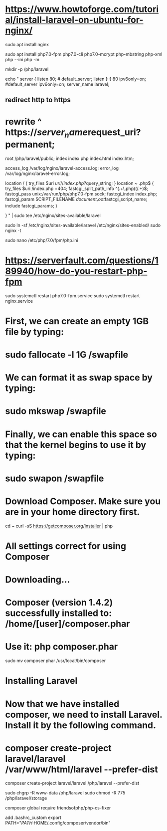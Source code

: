 # https://www.howtoforge.com/tutorial/install-laravel-on-ubuntu-for-nginx/

sudo apt install nginx

sudo apt install php7.0-fpm php7.0-cli php7.0-mcrypt  php-mbstring php-xml
php --ini
php -m


mkdir -p /php/laravel

echo "
server {
  listen        80; # default_server;
  listen [::]:80 ipv6only=on; #default_server ipv6only=on;
  server_name   laravel;

## redirect http to https ##
#  rewrite        ^ https://$server_name$request_uri? permanent;

  root         /php/laravel/public;
  index index.php index.html index.htm;

  access_log    /var/log/nginx/laravel-access.log;
  error_log     /var/log/nginx/laravel-error.log;

  location / {
    try_files $uri $uri/ /index.php?$query_string;
  }
    location ~ \.php$ {
        try_files $uri /index.php =404;
        fastcgi_split_path_info ^(.+\.php)(/.+)$;
        fastcgi_pass unix:/var/run/php/php7.0-fpm.sock;
        fastcgi_index index.php;
        fastcgi_param SCRIPT_FILENAME $document_root$fastcgi_script_name;
        include fastcgi_params;
    }

}
" | sudo tee /etc/nginx/sites-available/laravel


sudo ln -sf /etc/nginx/sites-available/laravel /etc/nginx/sites-enabled/
sudo nginx -t

sudo nano /etc/php/7.0/fpm/php.ini
# https://serverfault.com/questions/189940/how-do-you-restart-php-fpm
sudo systemctl restart php7.0-fpm.service
sudo systemctl restart nginx.service

# First, we can create an empty 1GB file by typing:

# sudo fallocate -l 1G /swapfile
# We can format it as swap space by typing:
# sudo mkswap /swapfile
# Finally, we can enable this space so that the kernel begins to use it by typing:
# sudo swapon /swapfile
# Download Composer. Make sure you are in your home directory first.
cd ~
curl -sS https://getcomposer.org/installer | php
# All settings correct for using Composer
# Downloading...

# Composer (version 1.4.2) successfully installed to: /home/[user]/composer.phar
# Use it: php composer.phar

sudo mv composer.phar /usr/local/bin/composer
# Installing Laravel
# Now that we have installed composer, we need to install Laravel. Install it by the following command.
# composer create-project laravel/laravel /var/www/html/laravel --prefer-dist

composer create-project laravel/laravel /php/laravel --prefer-dist

sudo chgrp -R www-data /php/laravel
sudo chmod -R 775 /php/laravel/storage

<!-- https://github.com/FriendsOfPHP/PHP-CS-Fixer  -->
composer global require friendsofphp/php-cs-fixer

add .bashrc_custom
export PATH="$PATH:$HOME/.config/composer/vendor/bin"
